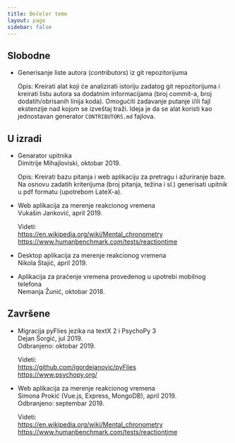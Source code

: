 ```yaml
---
title: Bečelor teme
layout: page
sidebar: false
---
```


## Slobodne

- Generisanje liste autora (*contributors*) iz git repozitorijuma

  Opis: Kreirati alat koji će analizirati istoriju zadatog git repozitorijuma i
  kreirati listu autora sa dodatnim informacijama (broj commit-a, broj
  dodatih/obrisanih linija koda). Omogućiti zadavanje putanje i/ili fajl
  ekstenzije nad kojom se izveštaj traži. Ideja je da se alat koristi kao
  jednostavan generator `CONTRIBUTORS.md` fajlova.


## U izradi

- Genarator upitnika
  <br>Dimitrije Mihajloviski, oktobar 2019.
  
  Opis: Kreirati bazu pitanja i web aplikaciju za pretragu i ažuriranje baze. Na
  osnovu zadatih kriterijuma (broj pitanja, težina i sl.) generisati upitnik u
  pdf formatu (upotrebom LateX-a).
  
- Web aplikacija za merenje reakcionog vremena 
  <br> Vukašin Janković, april 2019.

  Videti:
  <br><https://en.wikipedia.org/wiki/Mental_chronometry>
  <br><https://www.humanbenchmark.com/tests/reactiontime>

- Desktop aplikacija za merenje reakcionog vremena
  <br> Nikola Stajić, april 2019.

- Aplikacija za praćenje vremena provedenog u upotrebi mobilnog telefona
  <br>Nemanja Žunić, oktobar 2018.
  

## Završene

- Migracija pyFlies jezika na textX 2 i PsychoPy 3
  <br>Dejan Šorgić, jul 2019.
  <br>Odbranjeno: oktobar 2019.

  Videti:
  <br><https://github.com/igordejanovic/pyFlies>
  <br><https://www.psychopy.org/>

- Web aplikacija za merenje reakcionog vremena 
  <br> Simona Prokić (Vue.js, Express, MongoDB), april 2019.
  <br> Odbranjeno: septembar 2019.

  Videti:
  <br><https://en.wikipedia.org/wiki/Mental_chronometry>
  <br><https://www.humanbenchmark.com/tests/reactiontime>
